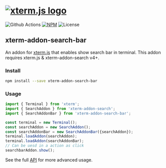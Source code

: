 
# [![xterm.js logo](logo-full.png)](https://xtermjs.org)

![Github Actions](http://aliyunfc.tarocch1.com/github-actions-badge/yinshuxun/xterm-addon-search-bar/gh-pages)
[![NPM](https://img.shields.io/npm/v/angular-translate.svg)](https://www.npmjs.com/package/angular-translate)
![License](https://img.shields.io/npm/l/angular-translate.svg)



## xterm-addon-search-bar

An addon for [xterm.js](https://github.com/xtermjs/xterm.js) that enables show search bar in terminal. This addon requires xterm.js & xterm-addon-search v4+.

### Install

```bash
npm install --save xterm-addon-search-bar
```

### Usage

```ts
import { Terminal } from 'xterm';
import { SearchAddon } from 'xterm-addon-search';
import { SearchAddonBar } from 'xterm-addon-search-bar';

const terminal = new Terminal();
const searchAddon = new SearchAddon();
const searchAddonBar = new SearchAddonBar({searchAddon});
terminal.loadAddon(searchAddon);
terminal.loadAddon(searchAddonBar);
// Can be uesd in a action as click
searchbarAddon.show();
```

See the full [API](https://github.com/yinshuxun/xterm-addon-search-bar/typings/index.d.ts) for more advanced usage.
